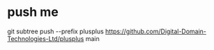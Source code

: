 # push me

git subtree push --prefix plusplus <https://github.com/Digital-Domain-Technologies-Ltd/plusplus> main

